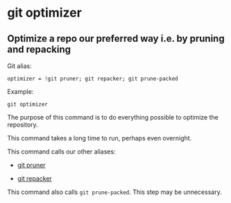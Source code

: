 # git optimizer

## Optimize a repo our preferred way i.e. by pruning and repacking

Git alias:

```git
optimizer = !git pruner; git repacker; git prune-packed
```

Example:

```shell
git optimizer
```

The purpose of this command is to do everything possible
to optimize the repository.

This command takes a long time to run, perhaps even overnight.

This command calls our other aliases:

  * [git pruner](../git-pruner)

  * [git repacker](../git-repacker)

This command also calls `git prune-packed`. This step may be unnecessary.
